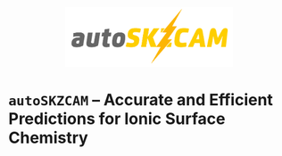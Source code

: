 <div align="center">
  <img src=https://github.com/benshi97/autoSKZCAM/blob/main/docs/images/logo.png width="300"><br>
</div>

# `autoSKZCAM` – Accurate and Efficient Predictions for Ionic Surface Chemistry
